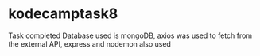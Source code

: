# kodecamptask8
Task completed
Database used is mongoDB, axios was used to fetch from the external API, express and nodemon also used
